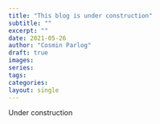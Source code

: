 ```yaml
---
title: "This blog is under construction"
subtitle: ""
excerpt: ""
date: 2021-05-26
author: "Cosmin Parlog"
draft: true
images:
series:
tags:
categories:
layout: single
---
```



Under construction
